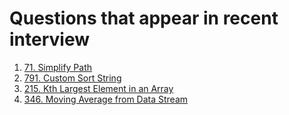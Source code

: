 # Questions that appear in recent interview
1. [71. Simplify Path](https://leetcode.com/problems/simplify-path)
2. [791. Custom Sort String](https://leetcode.com/problems/custom-sort-string/)
3. [215. Kth Largest Element in an Array](https://leetcode.com/problems/kth-largest-element-in-an-array)
4. [346. Moving Average from Data Stream](https://leetcode.com/problems/moving-average-from-data-stream)
